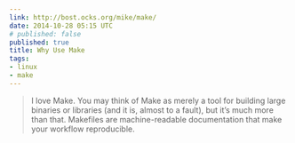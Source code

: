 ```yaml
---
link: http://bost.ocks.org/mike/make/
date: 2014-10-28 05:15 UTC
# published: false
published: true
title: Why Use Make
tags:
- linux
- make
---
```


<blockquote>I love Make. You may think of Make as merely a tool for building large binaries or libraries (and it is, almost to a fault), but it’s much more than that. Makefiles are machine-readable documentation that make your workflow reproducible.</blockquote>
